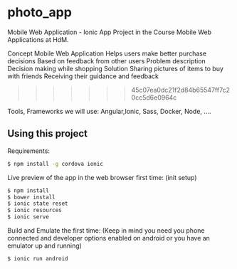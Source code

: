 # photo_app
Mobile Web Application - Ionic App
Project in the Course Mobile Web Applications at HdM.

Concept
  Mobile Web Application
  Helps users make better purchase decisions
  Based on feedback from other users
Problem description
  Decision making while shopping
Solution
  Sharing pictures of items to buy with friends 
  Receiving their guidance and feedback
>>>>>>> 45c07ea0dc21f2d84b65547ff7c20cc5d6e0964c

Tools, Frameworks we will use: Angular,Ionic, Sass, Docker, Node, ....

## Using this project

Requirements:
```bash
$ npm install -g cordova ionic
```


Live preview of the app in the web browser first time: (init setup)
```bash
$ npm install
$ bower install
$ ionic state reset
$ ionic resources
$ ionic serve
```



Build and Emulate the first time:
(Keep in mind you need you phone connected and developer options enabled on android or you have an emulator up and running)

```bash 
$ ionic run android
```
